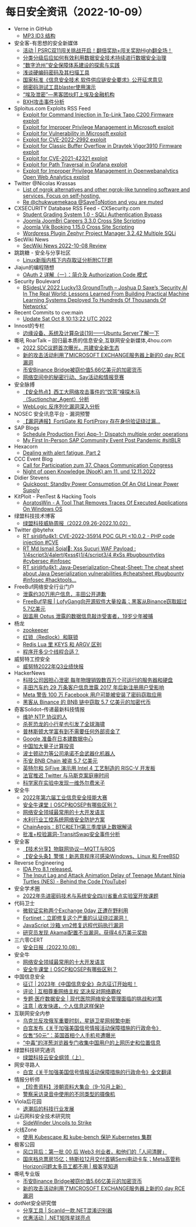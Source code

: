 # 每日安全资讯（2022-10-09）

- Verne in GitHub
  - [MP3 ID3 结构](https://einverne.github.io/post/2022/10/mp3-id3.html)
- 安全客-有思想的安全新媒体
  - [活动 | PSRC双11闯关挑战开启！翻倍奖励+闯关奖励High翻全场！](https://www.anquanke.com/post/id/281343)
  - [分类分级后应如何有效利用数据安全技术持续进行数据安全治理](https://www.anquanke.com/post/id/281109)
  - [“数字沧州”安全保障体系建设的探索与实践](https://www.anquanke.com/post/id/281090)
  - [浅谈硬编码密码及其扫描工具](https://www.anquanke.com/post/id/281052)
  - [国家标准《信息安全技术 软件供应链安全要求》公开征求意见](https://www.anquanke.com/post/id/281312)
  - [弱密码测试工具blaster使用演示](https://www.anquanke.com/post/id/272802)
  - [“埃及泄密”—黑客团伙盯上埃及金融机构](https://www.anquanke.com/post/id/281299)
  - [BXH攻击事件分析](https://www.anquanke.com/post/id/281172)
- Sploitus.com Exploits RSS Feed
  - [Exploit for Command Injection in Tp-Link Tapo C200 Firmware exploit](https://sploitus.com/exploit?id=BD48C942-D48E-5B9B-9F1F-D7D97DA08700&utm_source=rss&utm_medium=rss)
  - [Exploit for Improper Privilege Management in Microsoft exploit](https://sploitus.com/exploit?id=480AA36A-BFDC-54DD-AE13-43A3FE97ADCE&utm_source=rss&utm_medium=rss)
  - [Exploit for Vulnerability in Microsoft exploit](https://sploitus.com/exploit?id=B8464218-31FA-569A-AC74-26B347DEC285&utm_source=rss&utm_medium=rss)
  - [Exploit for CVE-2022-2992 exploit](https://sploitus.com/exploit?id=74F872EF-0060-5D6D-8A78-AB90906F4628&utm_source=rss&utm_medium=rss)
  - [Exploit for Classic Buffer Overflow in Draytek Vigor3910 Firmware exploit](https://sploitus.com/exploit?id=AC1E0ECD-C313-5E8A-AF3C-465634468809&utm_source=rss&utm_medium=rss)
  - [Exploit for CVE-2021-42321 exploit](https://sploitus.com/exploit?id=4A657558-ABE9-5708-B292-B836048EF1AD&utm_source=rss&utm_medium=rss)
  - [Exploit for Path Traversal in Grafana exploit](https://sploitus.com/exploit?id=FE3C17CE-4B3B-5955-92AF-F2A330AFAFA6&utm_source=rss&utm_medium=rss)
  - [Exploit for Improper Privilege Management in Openwebanalytics Open Web Analytics exploit](https://sploitus.com/exploit?id=4B1750D9-C959-5CFC-B566-F957C83C9950&utm_source=rss&utm_medium=rss)
- Twitter @Nicolas Krassas
  - [List of ngrok alternatives and other ngrok-like tunneling software and services. Focus on self-hosting.](https://twitter.com/Dinosn/status/1578829354448359424)
  - [Re @chukwuemekaoa @SaveToNotion and you are muted](https://twitter.com/Dinosn/status/1578611826031726597)
- CXSECURITY Database RSS Feed - CXSecurity.com
  - [Student Grading System 1.0 - SQLi Authentication Bypass](https://cxsecurity.com/issue/WLB-2022100025)
  - [Joomla JoomBri Careers 3.3.0 Cross Site Scripting](https://cxsecurity.com/issue/WLB-2022100024)
  - [Joomla Vik Booking 1.15.0 Cross Site Scripting](https://cxsecurity.com/issue/WLB-2022100023)
  - [Wordpress Plugin Zephyr Project Manager 3.2.42 Multiple SQLi](https://cxsecurity.com/issue/WLB-2022100022)
- SecWiki News
  - [SecWiki News 2022-10-08 Review](http://www.sec-wiki.com/?2022-10-08)
- 跳跳糖 - 安全与分享社区
  - [Linux新版内核下内存取证分析附CTF题](https://tttang.com/archive/1762/)
- Jiajun的编程随想
  - [OAuth 2 详解（一）：简介及 Authorization Code 模式](https://jiajunhuang.com/articles/2022_10_08-oauth2_explained.md.html)
- Security Boulevard
  - [BSidesLV 2022 Lucky13 GroundTruth – Joshua D Saxe’s ‘Security AI In The Real World: Lessons Learned From Building Practical Machine Learning Systems Deployed To Hundreds Of Thousands Of Networks’](https://securityboulevard.com/2022/10/bsideslv-2022-lucky13-groundtruth-joshua-d-saxes-security-ai-in-the-real-world-lessons-learned-from-building-practical-machine-learning-systems-deployed-to-hundreds-of-thousands-of-networks/)
- Recent Commits to cve:main
  - [Update Sat Oct  8 10:13:22 UTC 2022](https://github.com/trickest/cve/commit/41c441ab29f081a0bb4ad009f21b58e950dd0ae9)
- Innost的专栏
  - [边缘设备、系统及计算杂谈(19)——Ubuntu Server了解一下](https://blog.csdn.net/Innost/article/details/127218977)
- 嘶吼 RoarTalk – 回归最本质的信息安全,互联网安全新媒体,4hou.com
  - [2022 SDC议题首次曝光，共建安全新生态](https://www.4hou.com/posts/EQmK)
  - [新的攻击活动利用了MICROSOFT EXCHANGE服务器上新的0 day RCE漏洞](https://www.4hou.com/posts/nJPD)
  - [币安Binance Bridge被窃价值5.66亿美元的加密货币](https://www.4hou.com/posts/zly7)
  - [网络空间中的秘密行动、Say活动和情报竞赛](https://www.4hou.com/posts/pVP1)
- 安全脉搏
  - [【安全热点】西工大网络攻击事件的“饮茶”嗅探木马（Suctionchar_Agent）分析](https://www.secpulse.com/archives/188417.html)
  - [WebLogic 反序列化漏洞深入分析](https://www.secpulse.com/archives/188492.html)
- NOSEC 安全讯息平台 - 漏洞预警
  - [【漏洞通报】FortiGate 和 FortiProxy 存在身份验证绕过漏...](https://nosec.org/home/detail/5038.html)
- SAP Blogs
  - [Schedule Production Fiori App-1- Dispatch multiple order operations](https://blogs.sap.com/2022/10/08/schedule-production-fiori-app-1-dispatch-multiple-order-operations/)
  - [My First In-Person SAP Community Event Post Pandemic #sitBLR](https://blogs.sap.com/2022/10/08/sitblr-my-first-in-person-sap-community-event-post-pandemic/)
- Hexacorn
  - [Dealing with alert fatigue, Part 2](https://www.hexacorn.com/blog/2022/10/08/dealing-with-alert-fatigue-part-2/)
- CCC Event Blog
  - [Call for Participation zum 37. Chaos Communication Congress](https://events.ccc.de/2022/10/08/37c3-cfp/)
  - [Night of open Knowledge (NooK) am 11. und 12.11.2022](https://events.ccc.de/2022/10/08/nook/)
- Didier Stevens
  - [Quickpost: Standby Power Consumption Of An Old Linear Power Supply](https://blog.didierstevens.com/2022/10/08/quickpost-standby-power-consumption-of-an-old-linear-power-supply/)
- KitPloit - PenTest & Hacking Tools
  - [AoratosWin - A Tool That Removes Traces Of Executed Applications On Windows OS](http://www.kitploit.com/2022/10/aoratoswin-tool-that-removes-traces-of.html)
- 绿盟科技技术博客
  - [绿盟科技威胁周报（2022.09.26-2022.10.02）](http://blog.nsfocus.net/weeklyreport40/)
- Twitter @bytehx
  - [RT siri@fu4k1: CVE-2022-35914 POC GLPI <10.0.2 - PHP code injection #CVE](https://twitter.com/sirifu4k1/status/1578770303567921152)
  - [RT Md Ismail Sojal: Xss Sucuri WAF Payload : 1/4script3/4alert(¢xss¢)1/4/script3/4 #xSs #bugbountytips #cybersec #infosec](https://twitter.com/0x0SojalSec/status/1578656189592006656)
  - [RT siri@fu4k1: Java-Deserialization-Cheat-Sheet: The cheat sheet about Java Deserialization vulnerabilities #cheatsheet #bugbounty #infosec #hacktools...](https://twitter.com/sirifu4k1/status/1578582259074240512)
- FreeBuf网络安全行业门户
  - [泄露约30万用户信息，丰田公开道歉](https://www.freebuf.com/news/346273.html)
  - [FreeBuf早报 | LofyGang向开源软件大量投毒；黑客从Binance窃取超过5.7亿美元](https://www.freebuf.com/news/346237.html)
  - [因滥用 Optus 泄露的数据信息敲诈受害者，19岁少年被捕](https://www.freebuf.com/news/346232.html)
- 杨龙
  - [zookeeper](https://www.yanglong.pro/zookeeper/)
  - [红锁（Redlock）和联锁](https://www.yanglong.pro/%e7%ba%a2%e9%94%81%ef%bc%88redlock%ef%bc%89%e5%92%8c%e8%81%94%e9%94%81/)
  - [Redis Lua 里 KEYS 和 ARGV 区别](https://www.yanglong.pro/redis-keys-%e5%92%8c-argv-%e5%8c%ba%e5%88%ab/)
  - [程序开多少个线程合适？](https://www.yanglong.pro/%e7%a8%8b%e5%ba%8f%e5%bc%80%e5%a4%9a%e5%b0%91%e4%b8%aa%e7%ba%bf%e7%a8%8b%e5%90%88%e9%80%82%ef%bc%9f/)
- 威努特工控安全
  - [威努特2022年Q3业绩快报](https://mp.weixin.qq.com/s?__biz=MzAwNTgyODU3NQ==&mid=2651089795&idx=1&sn=1497324c2bc6cf5decc44931fb0ca78b&chksm=80e67133b791f825adddfb45f2fec086d97c7067c89182414a2c03652380922ac8b703b57f33&scene=58&subscene=0#rd)
- HackerNews
  - [科技公司因担心泄密 每年物理销毁数百万个可运行的服务器和硬盘](https://hackernews.cc/archives/41767)
  - [丰田汽车约 29 万条客户信息泄露 2017 年后新注册用户受影响](https://hackernews.cc/archives/41764)
  - [Meta 警告 100 万 Facebook 用户可能被安装了密码窃取应用](https://hackernews.cc/archives/41759)
  - [黑客从 Binance 的 BNB 链中窃取 5.7 亿美元的加密代币](https://hackernews.cc/archives/41756)
- 奇客Solidot–传递最新科技情报
  - [维护 NTP 协议的人](https://www.solidot.org/story?sid=72988)
  - [杀死恐龙的小行星也引发了全球海啸](https://www.solidot.org/story?sid=72987)
  - [普林斯顿大学富有到不需要任何外部资金了](https://www.solidot.org/story?sid=72986)
  - [Google 准备在日本建数据中心](https://www.solidot.org/story?sid=72985)
  - [中国加大量子计算投资](https://www.solidot.org/story?sid=72984)
  - [波士顿动力等公司承诺不会武器化机器人](https://www.solidot.org/story?sid=72983)
  - [币安 BNB Chain 被盗 5.7 亿美元](https://www.solidot.org/story?sid=72982)
  - [英特尔和 SiFive 演示用 Intel 4 工艺制造的 RISC-V 开发板](https://www.solidot.org/story?sid=72981)
  - [法官推迟 Twitter 与马斯克案庭审时间](https://www.solidot.org/story?sid=72980)
  - [科学家在实验中发现一维外尔费米子](https://www.solidot.org/story?sid=72979)
- 安全牛
  - [2022年第六届工业信息安全技能大赛](https://www.aqniu.com/vendor/89820.html)
  - [安全牛课堂丨OSCP和OSEP有哪些区别？](https://www.aqniu.com/homenews/89816.html)
  - [网络安全领域最常用的十大开发语言](https://www.aqniu.com/vendor/89777.html)
  - [水利行业工控系统网络安全防护方案](https://www.aqniu.com/vendor/89776.html)
  - [ChainAegis：BTC和ETH第三季度链上数据解读](https://www.aqniu.com/vendor/89775.html)
  - [批准+校验漏洞-TransitSwap安全事件分析](https://www.aqniu.com/vendor/89774.html)
- 安全客
  - [【技术分享】物联网协议—MQTT与ROS](https://mp.weixin.qq.com/s?__biz=MzA5ODA0NDE2MA==&mid=2649778431&idx=1&sn=457a0352e9f09a0a8d45c061958637d7&chksm=88935890bfe4d186821b78a964673a38a2f79ee60c7bfeb0710dbc7bc400ab44be926e6ade97&scene=58&subscene=0#rd)
  - [【安全头条】警惕！新恶意程序可感染Windows、Linux 和 FreeBSD](https://mp.weixin.qq.com/s?__biz=MzA5ODA0NDE2MA==&mid=2649778431&idx=2&sn=31e75141b66b045866873e6f604da848&chksm=88935890bfe4d186b60890c5d72bb82dc9ae2575e9f73cd6c8f09ac83d784dbb2f0cc351b80f&scene=58&subscene=0#rd)
- Reverse Engineering
  - [IDA Pro 8.1 released.](https://www.reddit.com/r/ReverseEngineering/comments/xyujui/ida_pro_81_released/)
  - [The Input Lag and Attack Animation Delay of Teenage Mutant Ninja Turtles (NES) - Behind the Code [YouTube]](https://www.reddit.com/r/ReverseEngineering/comments/xyxzzp/the_input_lag_and_attack_animation_delay_of/)
- 安全学术圈
  - [2022年先进密码技术与系统安全四川省重点实验室开放课题](https://mp.weixin.qq.com/s?__biz=MzU5MTM5MTQ2MA==&mid=2247488200&idx=1&sn=cf145b28d11f688cfb802617b9b483d6&chksm=fe2eed43c9596455bc655aef2b7e101f1cfdaf33f95c0dd8ea362612097c7b2c1124594d9054&scene=58&subscene=0#rd)
- 代码卫士
  - [微软证实称两个Exchange 0day 正遭在野利用](https://mp.weixin.qq.com/s?__biz=MzI2NTg4OTc5Nw==&mid=2247514120&idx=1&sn=875f2a8038dd18f4393f68e4958721d8&chksm=ea948962dde3007476979db37549927911d0a40f66cd92734aac2576932e65c02e814b4d2292&scene=58&subscene=0#rd)
  - [Fortinet：立即修复这个严重的认证绕过漏洞！](https://mp.weixin.qq.com/s?__biz=MzI2NTg4OTc5Nw==&mid=2247514120&idx=2&sn=e9b6c1a8e128a9eee70880b0fc3cce94&chksm=ea948962dde300745ee1435a5b05de3016d29440d127c2f0dad65ea6b5b80bc83b6a301afaec&scene=58&subscene=0#rd)
  - [JavaScript 沙箱 vm2修复远程代码执行漏洞](https://mp.weixin.qq.com/s?__biz=MzI2NTg4OTc5Nw==&mid=2247514120&idx=3&sn=70433e477638c9c6b3ed925cbdb9cb76&chksm=ea948962dde300745c90d6d6c46d60584f699d5afcb625367d464f79bbbb7bf930be487ee4b9&scene=58&subscene=0#rd)
  - [研究员发现 Akamai配置不当漏洞，获得4.6万美元奖励](https://mp.weixin.qq.com/s?__biz=MzI2NTg4OTc5Nw==&mid=2247514120&idx=4&sn=2326059ddf5ddf3a36ed6009c070e3fa&chksm=ea948962dde300745ca4da0f4fd5f0139c312973295e9d112ead5f8df77010a6fd05ed83ebd7&scene=58&subscene=0#rd)
- 三六零CERT
  - [安全日报（2022.10.08）](https://mp.weixin.qq.com/s?__biz=MzU5MjEzOTM3NA==&mid=2247491468&idx=1&sn=9817ae0e54bec81f9396b9c6cfb34902&chksm=fe251a8dc952939b6e8440c1e8a2743f66e09c13688bc9966e76faea9adb22f0f35a617a9d64&scene=58&subscene=0#rd)
- 安全牛
  - [网络安全领域最常用的十大开发语言](https://mp.weixin.qq.com/s?__biz=MjM5Njc3NjM4MA==&mid=2651119028&idx=1&sn=f4b46cb5a99c75e2a5a84e1c2ad9a43d&chksm=bd146d678a63e4716a4c06f75040351fb05e880848cd076cd1ffb4f753abb1cef95d7e399781&scene=58&subscene=0#rd)
  - [安全牛课堂丨OSCP和OSEP有哪些区别？](https://mp.weixin.qq.com/s?__biz=MjM5Njc3NjM4MA==&mid=2651119028&idx=3&sn=51dca200b9d8bcd4d73f4270aa884b96&chksm=bd146d678a63e47189bc46d4b2de6a5ff982d949b8fd46d2f53cc2289bfa64c1bb901248dd88&scene=58&subscene=0#rd)
- 中国信息安全
  - [征订 | 2023年《中国信息安全》杂志征订开始啦！](https://mp.weixin.qq.com/s?__biz=MzA5MzE5MDAzOA==&mid=2664166328&idx=1&sn=b84acf51617ae27298f679148384d11d&chksm=8b5ef141bc297857ed4bdfa3f6f8175fb11a5e6e7f496abe7e4a81a0b09c2f20fc3e08dc3fa9&scene=58&subscene=0#rd)
  - [评论 | 互相尊重网络主权 坚决反对网络霸权](https://mp.weixin.qq.com/s?__biz=MzA5MzE5MDAzOA==&mid=2664166328&idx=2&sn=da1df9ecd536e3797dd8c885f7a082ec&chksm=8b5ef141bc2978570d1970a7a8ddce694323bd9a7a0fc2564ec34652cd5197bc7373968ecba5&scene=58&subscene=0#rd)
  - [专题·医疗数据安全 | 现代医院网络安全管理面临的挑战和对策](https://mp.weixin.qq.com/s?__biz=MzA5MzE5MDAzOA==&mid=2664166328&idx=3&sn=fc236a2ad0666499bb26ac0cef654e91&chksm=8b5ef141bc297857d7bf6f60d457a9b74e559bfdc5d2b7939636907dc91b973579c81f95e642&scene=58&subscene=0#rd)
  - [注意 | 收发快递，个人信息这样保护](https://mp.weixin.qq.com/s?__biz=MzA5MzE5MDAzOA==&mid=2664166328&idx=4&sn=305f46b3fb981596ad9873530318e4b6&chksm=8b5ef141bc2978579a5c2a35867374bfb711b7f6b4db9f462ed187f08f7507060dcf390335de&scene=58&subscene=0#rd)
- 互联网安全内参
  - [乌克兰反攻俄军重要时刻，星链卫星网频繁中断](https://mp.weixin.qq.com/s?__biz=MzI4NDY2MDMwMw==&mid=2247506237&idx=1&sn=1f738b7a46761fe6bf9c751f5a15a375&chksm=ebfa9e1ddc8d170bd138b353b53695ba8f919dadd780f01577821deb228a81d5ab36a4d34c00&scene=58&subscene=0#rd)
  - [白宫发布《关于加强美国信号情报活动保障措施的行政命令》](https://mp.weixin.qq.com/s?__biz=MzI4NDY2MDMwMw==&mid=2247506237&idx=2&sn=2de182db663048e6cbbe2fb07c3c2e23&chksm=ebfa9e1ddc8d170b8c8bd1ae5b277a9e6e1c5a593c09ea7ab57d450f46764475d540ba536de0&scene=58&subscene=0#rd)
  - [仅售“50元”：英国首相个人手机号遭曝光](https://mp.weixin.qq.com/s?__biz=MzI4NDY2MDMwMw==&mid=2247506237&idx=3&sn=8d12a310eca0aaaafb00cd069a786a8c&chksm=ebfa9e1ddc8d170bf25cc28474a6fb8dce73bf84a6bfd7a53f98ef79943a098b7505ac61cc7d&scene=58&subscene=0#rd)
  - [“中毒”的洋葱浏览器专门收集中国用户的上网历史和位置信息](https://mp.weixin.qq.com/s?__biz=MzI4NDY2MDMwMw==&mid=2247506237&idx=4&sn=856f772f77c73f3e8c2ad8fed541c83d&chksm=ebfa9e1ddc8d170be13499ae960cc87e6abeb822f4049210f00fb44e0f3e6727908c60430551&scene=58&subscene=0#rd)
- 绿盟科技研究通讯
  - [绿盟科技云安全纲领（上）](https://mp.weixin.qq.com/s?__biz=MzIyODYzNTU2OA==&mid=2247493450&idx=1&sn=207233ce8645881310bdebd62316c7a9&chksm=e84c4195df3bc883ef61d995c169c5a181a97166c41ec6c6e13586a7dc1ad1bf1fe6464589af&scene=58&subscene=0#rd)
- 网安寻路人
  - [白宫《关于加强美国信号情报活动保障措施的行政命令》全文翻译](https://mp.weixin.qq.com/s?__biz=MzIxODM0NDU4MQ==&mid=2247496147&idx=1&sn=d00a8675a91be4a3491491c33196424c&chksm=97e94c39a09ec52fcbad3bfc35755977ea3fb8119628d233b3048dff885d900f09697f200dd4&scene=58&subscene=0#rd)
- 情报分析师
  - [【珍贵资料】涉朝资料大集合（9-10月上新）](https://mp.weixin.qq.com/s?__biz=MzA3Mjc1MTkwOA==&mid=2650518511&idx=1&sn=5057ab1df9a7dcc4b0af2e23ecf0e4ff&chksm=87169da4b06114b282faa127414e2788f25a1f7d2253bb2c48372ccc419eb9fd4c6a40812714&scene=58&subscene=0#rd)
  - [警察采访录音中使用的不同类型的摄像机](https://mp.weixin.qq.com/s?__biz=MzA3Mjc1MTkwOA==&mid=2650518511&idx=2&sn=4656ad10a731ffc973f0ed380d7f2023&chksm=87169da4b06114b2fa3c123b7ed94d6d54ef657641780872346500519287ceb3d508560672d4&scene=58&subscene=0#rd)
- Viola后花园
  - [退潮后的科技行业发展](https://mp.weixin.qq.com/s?__biz=MzI2Njg1OTA3OA==&mid=2247483974&idx=1&sn=b1e462eebdea903e0008ae2b6b3c0e3f&chksm=ea86e56fddf16c79d9449a1759873f54cff38db4842f4b029ca2d9e791a0af0ec66fb340aec2&scene=58&subscene=0#rd)
- 山石网科安全技术研究院
  - [SideWinder Uncoils to Strike](https://mp.weixin.qq.com/s?__biz=MzUzMDUxNTE1Mw==&mid=2247496780&idx=1&sn=afe6da2b6c00a6352b846899c6c194e5&chksm=fa5221f2cd25a8e4adce2b6d1052b004aa4af205887662dca76ea81466b9a9c4be1f31d23295&scene=58&subscene=0#rd)
- 火线Zone
  - [使用 Kubescape 和 kube-bench 保护 Kubernetes 集群](https://mp.weixin.qq.com/s?__biz=MzI2NDQ5NTQzOQ==&mid=2247496783&idx=1&sn=f1f9aaccf8516bf6d1afaecaaf69a549&chksm=eaa97c6fdddef5790667df6831bae9d365710d9acb49bf7179248d450546c99b72187b721fb1&scene=58&subscene=0#rd)
- 极客公园
  - [风口背后：第一批 00 后 Web3 创业者，和他们的「人间清醒」](https://mp.weixin.qq.com/s?__biz=MTMwNDMwODQ0MQ==&mid=2652969628&idx=1&sn=588da9db4bf3b387d3509dd6b14b0857&chksm=7e54672a4923ee3c35c2c50986678f2bd51646b0e535aafc4daf65f08d849d81d3f10f4ee0ca&scene=58&subscene=0#rd)
  - [国庆档总票房15亿；特斯拉12月交付首辆Semi电动卡车；Meta高管称Horizon问题太多员工都不用 | 极客早知道](https://mp.weixin.qq.com/s?__biz=MTMwNDMwODQ0MQ==&mid=2652969594&idx=1&sn=4864ce80a30ca2aebc541b9ae9b350ea&chksm=7e5467cc4923eedabe93de661c9fd2cfb427e0f3724ecaa994c77b63c0ae39b6e3b544a3e9fe&scene=58&subscene=0#rd)
- 嘶吼专业版
  - [币安Binance Bridge被窃价值5.66亿美元的加密货币](https://mp.weixin.qq.com/s?__biz=MzI0MDY1MDU4MQ==&mid=2247551853&idx=1&sn=d3390f14fe08f384344b9fd953c7e5e5&chksm=e915db57de6252410cc6db85e94d6611f955432792069177f9c5d2af44f4953cc27534abab5a&scene=58&subscene=0#rd)
  - [新的攻击活动利用了MICROSOFT EXCHANGE服务器上新的0 day RCE漏洞](https://mp.weixin.qq.com/s?__biz=MzI0MDY1MDU4MQ==&mid=2247551853&idx=2&sn=2d846fc97f966aa40945a159c1f271e8&chksm=e915db57de6252412a01a8e5d5cf42923de37f8a819c10ee3f09fd02228f71c5b64055dd4072&scene=58&subscene=0#rd)
- dotNet安全研究僧
  - [分享工具 | ScanId一款.NET混淆识别器](https://mp.weixin.qq.com/s?__biz=MzUyOTc3NTQ5MA==&mid=2247486563&idx=1&sn=92ba808a27b1c5e0be471571ae53c520&chksm=fa5aa28ecd2d2b9868bef29e6c98a904d5041af64addd1340a8ca4f08d2ef78b1a9a8016019b&scene=58&subscene=0#rd)
  - [优惠活动 | .NET矩阵星球亮点](https://mp.weixin.qq.com/s?__biz=MzUyOTc3NTQ5MA==&mid=2247486563&idx=2&sn=26875a2dffaef9515b116b925c24c80d&chksm=fa5aa28ecd2d2b9850c4399d609e892da29d9525ee778a2abe5d46cbdf902cbf54fb32376295&scene=58&subscene=0#rd)
